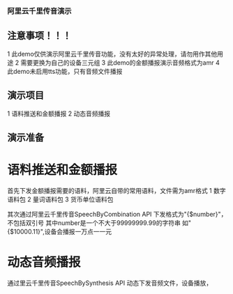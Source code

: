 ### 阿里云千里传音演示
## 注意事项！！！
1 此demo仅供演示阿里云千里传音功能，没有太好的异常处理，请勿用作其他用途
2 需要更换为自己的设备三元组
3 此demo的金额播报演示音频格式为amr
4 此demo未启用tts功能，只有音频文件播报

## 演示项目
1 语料推送和金额播报
2 动态音频播报

## 演示准备
# 语料推送和金额播报
首先下发金额播报需要的语料，阿里云自带的常用语料，文件需为amr格式
1 数字语料包
2 量词语料包
3 货币单位语料包

其次通过阿里云千里传音SpeechByCombination API 下发格式为"{$number}"，不包括双引号
其中number是一个不大于99999999.99的字符串
如"{$10000.11}",设备会播报一万点一一元 

# 动态音频播报
通过里云千里传音SpeechBySynthesis API 动态下发音频文件，设备播放，




